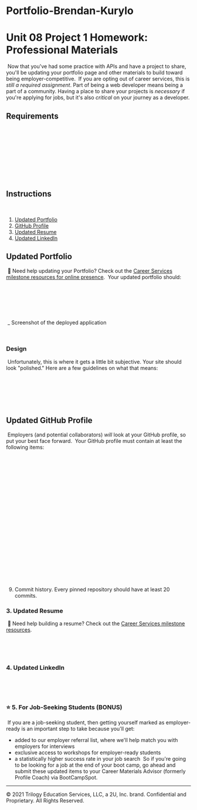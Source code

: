 # Portfolio-Brendan-Kurylo

# Unit 08 Project 1 Homework: Professional Materials

​
Now that you've had some practice with APIs and have a project to share, you'll be updating your portfolio page and other materials to build toward being employer-competitive.
​
If you are opting out of career services, this is _still a required assignment_. Part of being a web developer means being a part of a community. Having a place to share your projects is _necessary_ if you're applying for jobs, but it's also _critical_ on your journey as a developer.
​

## Requirements

​

<!-- - Submit an updated portfolio featuring Project 1 and two exemplary homework assignments. -->

​

<!-- - Submit an updated GitHub profile with pinned repositories featuring Project 1 and two exemplary assignments. -->

​

<!-- - Submit an updated resume -->

​

<!-- - Submit an updated LinkedIn profile -->

​

## Instructions

​

1. [Updated Portfolio](#updated-portfolio)
2. [GitHub Profile](#updated-github-profile)
3. [Updated Resume](#updated-resume)
4. [Updated LinkedIn](#updated-linkedin)
   ​

## Updated Portfolio

​
💁 Need help updating your Portfolio? Check out the [Career Services milestone resources for online presence](https://mycareerspot.org/onlinepresence).
​
Your updated portfolio should:
​

<!-- 1. Display your full name, email, and phone number -->

<!-- 2. Have links to your GitHub profile and LinkedIn profile -->

<!-- 3. Have a link to a downloadable PDF of your resume -->

<!-- ​ 4. Display at least 2 examples of student work from either deployed projects or homeworks. For each project, make sure you have the following: -->

​

   <!-- _ Project title -->

​

   <!-- _ Link to the deployed version -->

​

   <!-- _ Link to the GitHub repository -->

​
\_ Screenshot of the deployed application
​

<!-- 5. Have a polished, mobile-responsive user interface. -->

​

### Design

​
Unfortunately, this is where it gets a little bit subjective. Your site should look
"polished." Here are a few guidelines on what that means:
​

<!-- - Mobile-first design -->

​

<!-- - Choose a color palette for your site so it doesn't just look like
  the default bootstrap theme or an unstyled HTML site. -->

​

  <!-- - Make sure the font size is large enough to read, and that the colors don't cause eye strain. -->

​

## Updated GitHub Profile

​
Employers (and potential collaborators) _will_ look at your GitHub profile, so put your best face forward.
​
Your GitHub profile must contain at least the following items:
​

<!-- 1. Professional profile picture -->

​

   <!-- - A photo or an image other than the default Github identicon. (a semi-professional to professional photo or an avatar photo are preferred) -->

     ​

<!-- 2. Biography -->

​

<!-- 3. Your current location -->

​

<!-- 4. Email address -->

​

<!-- 5. Link to your deployed portfolio -->

​

<!-- 6. At least 2 pinned repositories: -->

​

   <!-- - Navigate to [GitHub](https://github.com/) and go to your profile. -->

     ​

   <!-- - Click "Customize your pins" -->

     ​

   <!-- - Click the checkboxes for your project and 2-3 homework assignments that you would like to share -->

     ​

<!-- 7. Follow a few of your classmates. They are the beginning of your professional network and being a developer is as much about being a part of the community as it is writing code. -->

​

<!-- 8. README files. Every pinned project should contain a README file with:
   ​
   - Title of app
   - Live link to deployed app
   - List of technologies used
   - 1-2 sentences explaining what the app is
   - 2-3 Screenshots / gifs of the app
   - License (usually MIT)
   - Contact information for you and any collaborators -->

     ​

9. Commit history. Every pinned repository should have at least 20 commits.
   ​

### 3. Updated Resume

​
💁 Need help building a resume? Check out the [Career Services milestone resources](https://mycareerspot.org/resume).
​

<!-- Submit a clear, concise, and compelling resume, tailored to the type of job you’re looking for.
​
Your resume should include:
  ​
- a technical skills section, with all programming languages and technologies listed -->

​

<!-- - 3 of your strongest projects/homework assignments with brief description, languages used, and URL -->

​

### 4. Updated LinkedIn

​

<!-- 💁 Need help updating your LinkedIn? Check out the [Career Services milestone resources for online presence](https://mycareerspot.org/onlinepresence).
​
Update your LinkedIn Profile with a strong bio statement, a professional photo, and links to your Github and portfolio. -->

​

### ⭐ 5. For Job-Seeking Students (BONUS)

​
If you are a job-seeking student, then getting yourself marked as employer-ready is an important step to take because you'll get:
​

- added to our employer referral list, where we'll help match you with employers for interviews
  ​
- exclusive access to workshops for employer-ready students
  ​
- a statistically higher success rate in your job search
  ​
  So if you're going to be looking for a job at the end of your boot camp, go ahead and submit these updated items to your Career Materials Advisor (formerly Profile Coach) via BootCampSpot.
  ​

---

© 2021 Trilogy Education Services, LLC, a 2U, Inc. brand. Confidential and Proprietary. All Rights Reserved.
